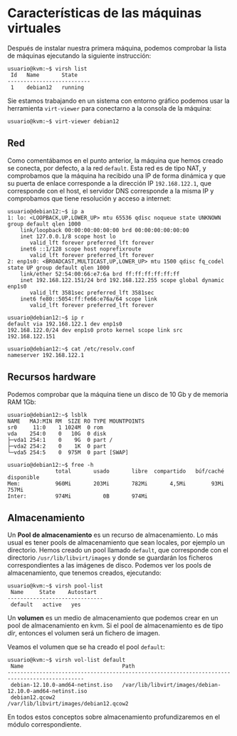 # Características de las máquinas virtuales

Después de instalar nuestra primera máquina, podemos comprobar la lista de máquinas ejecutando la siguiente instrucción:

```
usuario@kvm:~$ virsh list
 Id   Name       State
--------------------------
 1    debian12   running
```

Sie estamos trabajando en un sistema con entorno gráfico podemos usar la herramienta `virt-viewer` para conectarno  a la consola de la máquina:

```
usuario@kvm:~$ virt-viewer debian12
```

## Red

Como comentábamos en el punto anterior, la máquina que hemos creado se conecta, por defecto, a la red `default`. Esta red es de tipo NAT, y comprobamos que la máquina ha recibido una IP de forma dinámica y que su puerta de enlace corresponde a la dirección IP `192.168.122.1`, que corresponde con el host, el servidor DNS corresponde a la misma IP y comprobamos que tiene resolución y acceso a internet:

```
usuario@debian12:~$ ip a
1: lo: <LOOPBACK,UP,LOWER_UP> mtu 65536 qdisc noqueue state UNKNOWN group default qlen 1000
    link/loopback 00:00:00:00:00:00 brd 00:00:00:00:00:00
    inet 127.0.0.1/8 scope host lo
       valid_lft forever preferred_lft forever
    inet6 ::1/128 scope host noprefixroute 
       valid_lft forever preferred_lft forever
2: enp1s0: <BROADCAST,MULTICAST,UP,LOWER_UP> mtu 1500 qdisc fq_codel state UP group default qlen 1000
    link/ether 52:54:00:66:e7:6a brd ff:ff:ff:ff:ff:ff
    inet 192.168.122.151/24 brd 192.168.122.255 scope global dynamic enp1s0
       valid_lft 3581sec preferred_lft 3581sec
    inet6 fe80::5054:ff:fe66:e76a/64 scope link 
       valid_lft forever preferred_lft forever

usuario@debian12:~$ ip r
default via 192.168.122.1 dev enp1s0 
192.168.122.0/24 dev enp1s0 proto kernel scope link src 192.168.122.151 

usuario@debian12:~$ cat /etc/resolv.conf 
nameserver 192.168.122.1
```

## Recursos hardware

Podemos comprobar que la máquina tiene un disco de 10 Gb y de memoria RAM 1Gb:

```
usuario@debian12:~$ lsblk
NAME   MAJ:MIN RM  SIZE RO TYPE MOUNTPOINTS
sr0     11:0    1 1024M  0 rom  
vda    254:0    0   10G  0 disk 
├─vda1 254:1    0    9G  0 part /
├─vda2 254:2    0    1K  0 part 
└─vda5 254:5    0  975M  0 part [SWAP]

usuario@debian12:~$ free -h
               total       usado       libre  compartido   búf/caché   disponible
Mem:           960Mi       203Mi       782Mi       4,5Mi        93Mi       757Mi
Inter:         974Mi          0B       974Mi
```

## Almacenamiento

Un **Pool de almacenamiento** es un recurso de almacenamiento. Lo más usual es tener pools de almacenamiento que sean locales, por ejemplo un directorio. Hemos creado un pool llamado `default`, que corresponde con el directorio `/usr/lib/libvirt/images` y donde se guardarán los ficheros correspondientes a las imágenes de disco. Podemos ver los pools de almacenamiento, que tenemos creados, ejecutando:

```
usuario@kvm:~$ virsh pool-list 
 Name     State    Autostart
------------------------------
 default   active   yes

```

Un **volumen** es un medio de almacenamiento que podemos crear en un pool de almacenamiento en kvm. Si el pool de almacenamiento es de tipo *dir*, entonces el volumen será un fichero de imagen.

Veamos el volumen que se ha creado el pool `default`:

```
usuario@kvm:~$ virsh vol-list default
 Name                               Path
----------------------------------------------------------------------------------------------
 debian-12.10.0-amd64-netinst.iso   /var/lib/libvirt/images/debian-12.10.0-amd64-netinst.iso
 debian12.qcow2                     /var/lib/libvirt/images/debian12.qcow2

```
En todos estos conceptos sobre almacenamiento profundizaremos en el módulo correspondiente.